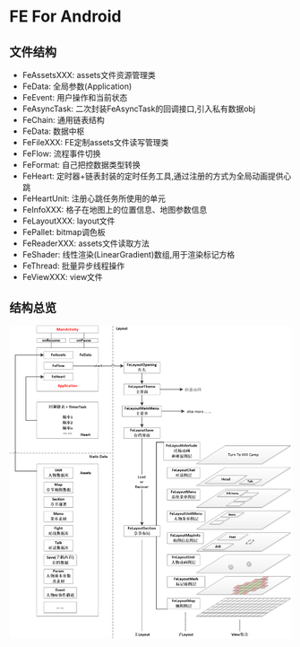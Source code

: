﻿# FE For Android

## 文件结构

* FeAssetsXXX: assets文件资源管理类
* FeData: 全局参数(Application)
* FeEvent: 用户操作和当前状态
* FeAsyncTask: 二次封装FeAsyncTask的回调接口,引入私有数据obj
* FeChain: 通用链表结构
* FeData: 数据中枢
* FeFileXXX: FE定制assets文件读写管理类
* FeFlow: 流程事件切换
* FeFormat: 自己把控数据类型转换
* FeHeart: 定时器+链表封装的定时任务工具,通过注册的方式为全局动画提供心跳
* FeHeartUnit: 注册心跳任务所使用的单元
* FeInfoXXX: 格子在地图上的位置信息、地图参数信息
* FeLayoutXXX: layout文件
* FePallet: bitmap调色板
* FeReaderXXX: assets文件读取方法
* FeShader: 线性渲染(LinearGradient)数组,用于渲染标记方格
* FeThread: 批量异步线程操作
* FeViewXXX: view文件

## 结构总览

![Image](structure.png)
